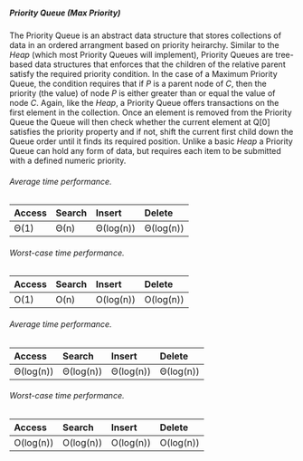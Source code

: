 ##### Priority Queue (Max Priority)

The Priority Queue is an abstract data structure that stores collections of data in an ordered arrangment based on priority heirarchy. Similar to the _Heap_ (which most Priority Queues will implement), Priority Queues are tree-based data structures that enforces that the children of the relative parent satisfy the required priority condition. In the case of a Maximum Priority Queue, the condition requires that if _P_ is a parent node of _C_, then the priority (the value) of node _P_ is either greater than or equal the value of node _C_. Again, like the _Heap_, a Priority Queue offers transactions on the first element in the collection. Once an element is removed from the Priority Queue the Queue will then check whether the current element at Q[0] satisfies the priority property and if not, shift the current first child down the Queue order until it finds its required position. Unlike a basic _Heap_ a Priority Queue can hold any form of data, but requires each item to be submitted with a defined numeric priority.

###### Average time performance.

| Access    | Search    | Insert    | Delete    |
| :---      | :---      | :---      | :---      |
| Θ(1)      | Θ(n)      | Θ(log(n)) | Θ(log(n)) |

###### Worst-case time performance.

| Access    | Search    | Insert    | Delete    |
| :---      | :---      | :---      | :---      |
| O(1)      | O(n)      | O(log(n)) | O(log(n)) |

###### Average time performance.

| Access    | Search    | Insert    | Delete    |
| :---      | :---      | :---      | :---      |
| Θ(log(n)) | Θ(log(n)) | Θ(log(n)) | Θ(log(n)) |

###### Worst-case time performance.

| Access    | Search    | Insert    | Delete    |
| :---      | :---      | :---      | :---      |
| O(log(n)) | O(log(n)) | O(log(n)) | O(log(n)) |

